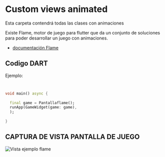 # Custom views animated
Esta carpeta contendrá todas las clases con animaciones

Existe Flame, motor de juego para flutter que da un conjunto de soluciones para poder desarrollar un
juego con animaciones.

* [documentación Flame](https://docs.flame-engine.org/1.4.0/)
## Codigo DART

Ejemplo:

```dart


void main() async {
  
  final game = Pantallaflame();
  runApp(GameWidget(game: game),
  );
  
}


```

## CAPTURA DE VISTA PANTALLA DE JUEGO

<img src ="../../assets/ejemploFlame.JPG" alt="Vista ejemplo flame"/>